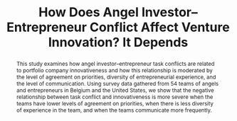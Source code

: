 ---
layout: article
comments: true
title: How Does Angel Investor–Entrepreneur Conflict Affect Venture Innovation? It Depends
excerpt: This study examines how angel investor–entrepreneur task conflicts are related to portfolio company innovativeness and how this relationship is moderated by the level of agreement on priorities, diversity of entrepreneurial experience, and the level of communication.
link: https://papers.ssrn.com/sol3/papers.cfm?abstract_id=2776841
source: Entrepreneurship Theory & Practice, 2014
authors:
  - name: Veroniek Collewaert
    affiliation: Vlerick Business School
  - name: Harry J. Sapienza
    affiliation: University of Minnesota
abstract: This study examines how angel investor–entrepreneur task conflicts are related to portfolio company innovativeness and how this relationship is moderated by the level of agreement on priorities, diversity of entrepreneurial experience, and the level of communication. Using survey data gathered from 54 teams of angels and entrepreneurs in Belgium and the United States, we show that the negative relationship between task conflict and innovativeness is more severe when the teams have lower levels of agreement on priorities, when there is less diversity of experience in the team, and when the teams communicate more frequently.
---